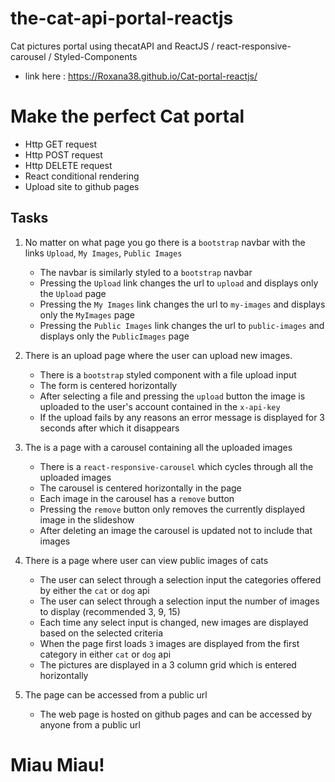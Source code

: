 # the-cat-api-portal-reactjs
Cat pictures portal using thecatAPI and ReactJS / react-responsive-carousel / Styled-Components 
 
 - link here :  https://Roxana38.github.io/Cat-portal-reactjs/
 
 # Make the perfect Cat portal

- Http GET request
- Http POST request
- Http DELETE request
- React conditional rendering
- Upload site to github pages

## Tasks

1. No matter on what page you go there is a `bootstrap` navbar with the links `Upload`, `My Images`, `Public Images`
    - The navbar is similarly styled to a `bootstrap` navbar
    - Pressing the `Upload` link changes the url to `upload` and displays only the `Upload` page
    - Pressing the `My Images` link changes the url to `my-images` and displays only the `MyImages` page
    - Pressing the `Public Images` link changes the url to `public-images` and displays only the `PublicImages` page

2. There is an upload page where the user can upload new images.
    - There is a `bootstrap` styled component with a file upload input
    - The form is centered horizontally
    - After selecting a file and pressing the `upload` button the image is uploaded to the user's account contained in the `x-api-key`
    - If the upload fails by any reasons an error message is displayed for 3 seconds after which it disappears

3. The is a page with a carousel containing all the uploaded images
    - There is a `react-responsive-carousel` which cycles through all the uploaded images
    - The carousel is centered horizontally in the page
    - Each image in the carousel has a `remove` button
    - Pressing the `remove` button only removes the currently displayed image in the slideshow
    - After deleting an image the carousel is updated not to include that images

4. There is a page where user can view public images of cats
    - The user can select through a selection input the categories offered by either the `cat` or `dog` api
    - The user can select through a selection input the number of images to display (recommended 3, 9, 15)
    - Each time any select input is changed, new images are displayed based on the selected criteria
    - When the page first loads `3` images are displayed from the first category in either `cat` or `dog` api
    - The pictures are displayed in a 3 column grid which is entered horizontally

5. The page can be accessed from a public url
    - The web page is hosted on github pages and can be accessed by anyone from a public url

# Miau Miau!
